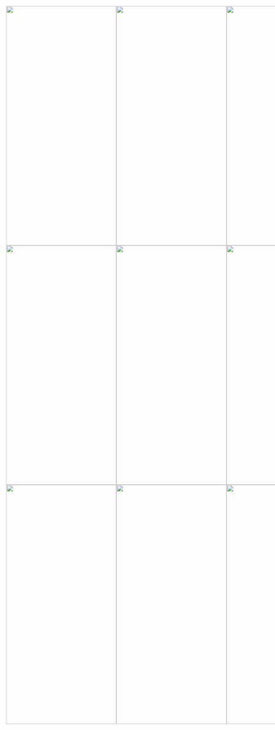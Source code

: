 
<div style="display: flex;">
  <img src="https://github.com/YagizTopaldemir/BalanceCard/assets/159691508/514cab88-3e3f-43fb-b9f5-f85f72c48216" width="300" height="650" alt="">
  <img src="https://github.com/YagizTopaldemir/BalanceCard/assets/159691508/a690ceb5-f103-4ae9-a84c-9e34523b95de" width="300" height="650" alt="">
    <img src="https://github.com/YagizTopaldemir/BalanceCard/assets/159691508/336d3172-fb0d-4db4-a258-a6c501103559" width="300" height="650" alt="">
</div>
<div style="display: flex;">
  <img src="https://github.com/YagizTopaldemir/BalanceCard/assets/159691508/3583d876-050c-4e9f-949f-62da40c360ce" width="300" height="650" alt="">
  <img src="https://github.com/YagizTopaldemir/BalanceCard/assets/159691508/fb8c884f-e165-4943-bde3-14c147aa6716" width="300" height="650" alt="">
    <img src="https://github.com/YagizTopaldemir/BalanceCard/assets/159691508/5dc9b0ae-767c-40ed-a1fc-54aaaba03df8" width="300" height="650" alt="">
</div>
<div style="display: flex;">
  <img src="https://github.com/YagizTopaldemir/BalanceCard/assets/159691508/38560b9a-796b-43a0-873c-0c83686e6785" width="300" height="650" alt="">
  <img src="https://github.com/YagizTopaldemir/BalanceCard/assets/159691508/93ee5d0d-e0ec-403c-b151-3230780af417" width="300" height="650" alt="">
    <img src="https://github.com/YagizTopaldemir/BalanceCard/assets/159691508/1ee5bd95-c28d-4cbb-9994-51df58db49af" width="300" height="650" alt="">
</div>



